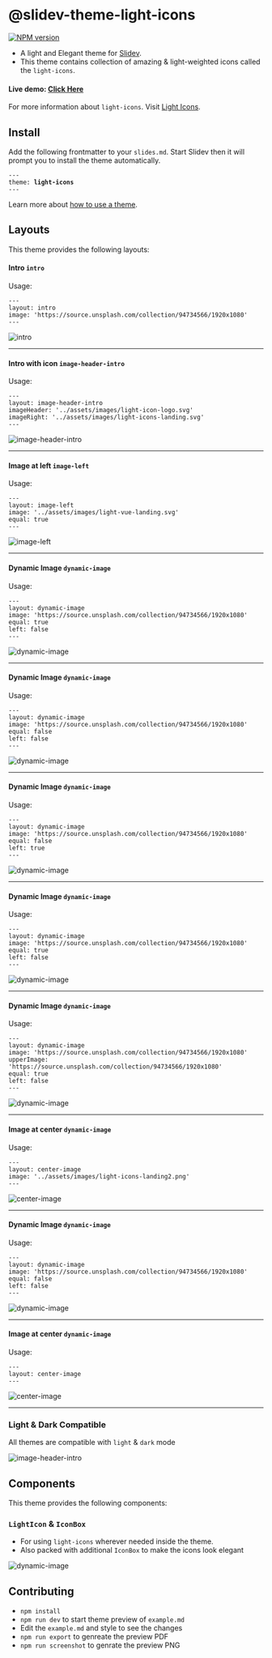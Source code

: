 # @slidev-theme-light-icons

[![NPM version](https://img.shields.io/npm/v/slidev-theme-light-icons?color=3AB9D4&label=)](https://www.npmjs.com/package/slidev-theme-light-icons)

- A light and Elegant theme for [Slidev](https://github.com/slidevjs/slidev).
- This theme contains collection of amazing & light-weighted icons called the `light-icons`.

#### Live demo: [Click Here](https://slidev.icons.lightvue.org)

For more information about `light-icons`. Visit [Light Icons](https://lightvue.org/getting-started/light-icons).

## Install

Add the following frontmatter to your `slides.md`. Start Slidev then it will prompt you to install the theme automatically.

<pre><code>---
theme: <b>light-icons</b>
---</code></pre>

Learn more about [how to use a theme](https://sli.dev/themes/use).

## Layouts

This theme provides the following layouts:
#### Intro `intro`
Usage:

```
---
layout: intro
image: 'https://source.unsplash.com/collection/94734566/1920x1080'
---

```

![intro](https://i.imgur.com/RxfnAIY.png)

---


#### Intro with icon `image-header-intro`
Usage:

```
---
layout: image-header-intro
imageHeader: '../assets/images/light-icon-logo.svg'
imageRight: '../assets/images/light-icons-landing.svg'
---

```

![image-header-intro](https://i.imgur.com/g0EIbyN.png)

---

#### Image at left `image-left`
Usage:

```
---
layout: image-left
image: '../assets/images/light-vue-landing.svg'
equal: true
---

```

![image-left](https://i.imgur.com/lEDvqkD.png)

---

#### Dynamic Image `dynamic-image`
Usage:

```
---
layout: dynamic-image
image: 'https://source.unsplash.com/collection/94734566/1920x1080'
equal: true
left: false
---

```

![dynamic-image](https://i.imgur.com/TPiRpTf.png)

---

#### Dynamic Image `dynamic-image`
Usage:

```
---
layout: dynamic-image 
image: 'https://source.unsplash.com/collection/94734566/1920x1080'
equal: false
left: false
---

```

![dynamic-image](https://i.imgur.com/IPZqo4h.png)

---

#### Dynamic Image `dynamic-image`
Usage:

```
---
layout: dynamic-image 
image: 'https://source.unsplash.com/collection/94734566/1920x1080'
equal: false
left: true
---

```

![dynamic-image](https://i.imgur.com/JFy7wsu.png)

---

#### Dynamic Image `dynamic-image`
Usage:

```
---
layout: dynamic-image 
image: 'https://source.unsplash.com/collection/94734566/1920x1080'
equal: true
left: false
---

```

![dynamic-image](https://i.imgur.com/oyXH7FL.png)

---

#### Dynamic Image `dynamic-image`
Usage:

```
---
layout: dynamic-image 
image: 'https://source.unsplash.com/collection/94734566/1920x1080'
upperImage: 'https://source.unsplash.com/collection/94734566/1920x1080'
equal: true
left: false
---

```

![dynamic-image](https://i.imgur.com/47LFHW2.png)

---

#### Image at center `dynamic-image`
Usage:

```
---
layout: center-image
image: '../assets/images/light-icons-landing2.png'
---

```

![center-image](https://i.imgur.com/mlzLTbD.png)

---

#### Dynamic Image `dynamic-image`
Usage:

```
---
layout: dynamic-image
image: 'https://source.unsplash.com/collection/94734566/1920x1080'
equal: false
left: false
---

```

![dynamic-image](https://i.imgur.com/py8YL0P.png)

---


#### Image at center `dynamic-image`
Usage:

```
---
layout: center-image
---

```

![center-image](https://i.imgur.com/hUR2PsM.png)

---

### Light & Dark Compatible 
All themes are compatible with `light` & `dark` mode

![image-header-intro](https://i.imgur.com/4dv6K0g.png)


## Components

This theme provides the following components:

### `LightIcon` & `IconBox`
- For using `light-icons` wherever needed inside the theme.
- Also packed with additional `IconBox` to make the icons look elegant

![dynamic-image](https://i.imgur.com/py8YL0P.png)


## Contributing

- `npm install`
- `npm run dev` to start theme preview of `example.md`
- Edit the `example.md` and style to see the changes
- `npm run export` to genreate the preview PDF
- `npm run screenshot` to genrate the preview PNG
